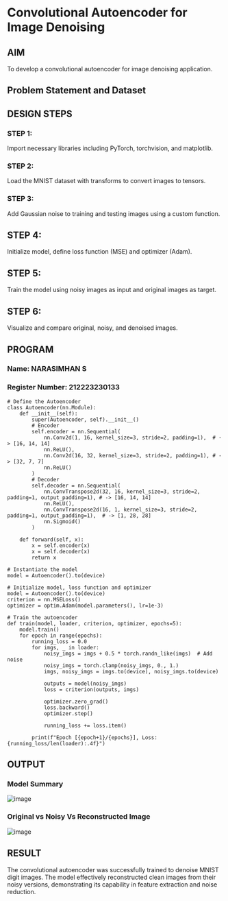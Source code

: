 # Convolutional Autoencoder for Image Denoising

## AIM

To develop a convolutional autoencoder for image denoising application.

## Problem Statement and Dataset


## DESIGN STEPS

### STEP 1: 
Import necessary libraries including PyTorch, torchvision, and matplotlib.

### STEP 2:
Load the MNIST dataset with transforms to convert images to tensors.

### STEP 3:
Add Gaussian noise to training and testing images using a custom function.

## STEP 4:
Initialize model, define loss function (MSE) and optimizer (Adam).

## STEP 5:
Train the model using noisy images as input and original images as target.

## STEP 6:
Visualize and compare original, noisy, and denoised images.

## PROGRAM
### Name: NARASIMHAN S
### Register Number: 212223230133
```
# Define the Autoencoder
class Autoencoder(nn.Module):
    def __init__(self):
        super(Autoencoder, self).__init__()
        # Encoder
        self.encoder = nn.Sequential(
            nn.Conv2d(1, 16, kernel_size=3, stride=2, padding=1),  # -> [16, 14, 14]
            nn.ReLU(),
            nn.Conv2d(16, 32, kernel_size=3, stride=2, padding=1), # -> [32, 7, 7]
            nn.ReLU()
        )
        # Decoder
        self.decoder = nn.Sequential(
            nn.ConvTranspose2d(32, 16, kernel_size=3, stride=2, padding=1, output_padding=1), # -> [16, 14, 14]
            nn.ReLU(),
            nn.ConvTranspose2d(16, 1, kernel_size=3, stride=2, padding=1, output_padding=1),  # -> [1, 28, 28]
            nn.Sigmoid()
        )

    def forward(self, x):
        x = self.encoder(x)
        x = self.decoder(x)
        return x

# Instantiate the model
model = Autoencoder().to(device)

# Initialize model, loss function and optimizer
model = Autoencoder().to(device)
criterion = nn.MSELoss()
optimizer = optim.Adam(model.parameters(), lr=1e-3)

# Train the autoencoder
def train(model, loader, criterion, optimizer, epochs=5):
    model.train()
    for epoch in range(epochs):
        running_loss = 0.0
        for imgs, _ in loader:
            noisy_imgs = imgs + 0.5 * torch.randn_like(imgs)  # Add noise
            noisy_imgs = torch.clamp(noisy_imgs, 0., 1.)
            imgs, noisy_imgs = imgs.to(device), noisy_imgs.to(device)

            outputs = model(noisy_imgs)
            loss = criterion(outputs, imgs)

            optimizer.zero_grad()
            loss.backward()
            optimizer.step()

            running_loss += loss.item()

        print(f"Epoch [{epoch+1}/{epochs}], Loss: {running_loss/len(loader):.4f}")

```

## OUTPUT

### Model Summary

![image](https://github.com/user-attachments/assets/5428be8f-a765-4b5f-a5f4-b80ed28717a6)

### Original vs Noisy Vs Reconstructed Image

![image](https://github.com/user-attachments/assets/c729e5f5-279f-42e1-971b-6bbd81df0ac3)

## RESULT
The convolutional autoencoder was successfully trained to denoise MNIST digit images. The model effectively reconstructed clean images from their noisy versions, demonstrating its capability in feature extraction and noise reduction.
